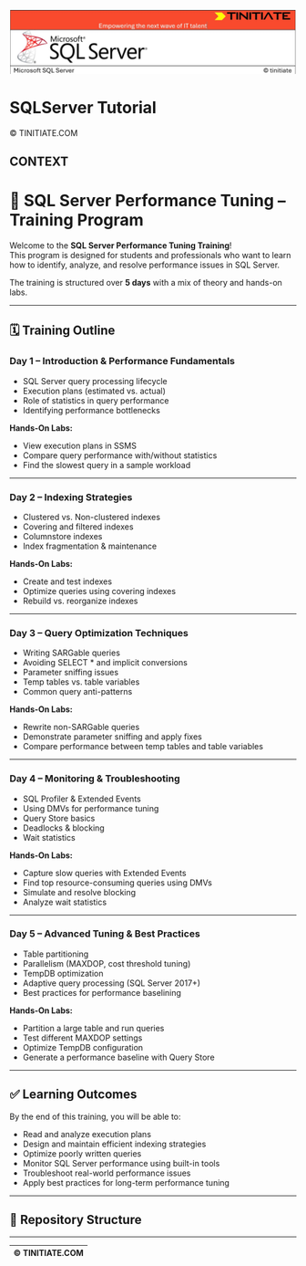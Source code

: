 ![SQLServer Tinitiate Image](sqlservericon.jpg)








# SQLServer Tutorial

&copy; TINITIATE.COM

## CONTEXT
# 📘 SQL Server Performance Tuning – Training Program

Welcome to the **SQL Server Performance Tuning Training**!  
This program is designed for students and professionals who want to learn how to identify, analyze, and resolve performance issues in SQL Server.  

The training is structured over **5 days** with a mix of theory and hands-on labs.  

---

## 🗓 Training Outline  

### Day 1 – Introduction & Performance Fundamentals  
- SQL Server query processing lifecycle  
- Execution plans (estimated vs. actual)  
- Role of statistics in query performance  
- Identifying performance bottlenecks  

**Hands-On Labs:**  
- View execution plans in SSMS  
- Compare query performance with/without statistics  
- Find the slowest query in a sample workload  

---

### Day 2 – Indexing Strategies  
- Clustered vs. Non-clustered indexes  
- Covering and filtered indexes  
- Columnstore indexes  
- Index fragmentation & maintenance  

**Hands-On Labs:**  
- Create and test indexes  
- Optimize queries using covering indexes  
- Rebuild vs. reorganize indexes  

---

### Day 3 – Query Optimization Techniques  
- Writing SARGable queries  
- Avoiding SELECT * and implicit conversions  
- Parameter sniffing issues  
- Temp tables vs. table variables  
- Common query anti-patterns  

**Hands-On Labs:**  
- Rewrite non-SARGable queries  
- Demonstrate parameter sniffing and apply fixes  
- Compare performance between temp tables and table variables  

---

### Day 4 – Monitoring & Troubleshooting  
- SQL Profiler & Extended Events  
- Using DMVs for performance tuning  
- Query Store basics  
- Deadlocks & blocking  
- Wait statistics  

**Hands-On Labs:**  
- Capture slow queries with Extended Events  
- Find top resource-consuming queries using DMVs  
- Simulate and resolve blocking  
- Analyze wait statistics  

---

### Day 5 – Advanced Tuning & Best Practices  
- Table partitioning  
- Parallelism (MAXDOP, cost threshold tuning)  
- TempDB optimization  
- Adaptive query processing (SQL Server 2017+)  
- Best practices for performance baselining  

**Hands-On Labs:**  
- Partition a large table and run queries  
- Test different MAXDOP settings  
- Optimize TempDB configuration  
- Generate a performance baseline with Query Store  

---

## ✅ Learning Outcomes  
By the end of this training, you will be able to:  
- Read and analyze execution plans  
- Design and maintain efficient indexing strategies  
- Optimize poorly written queries  
- Monitor SQL Server performance using built-in tools  
- Troubleshoot real-world performance issues  
- Apply best practices for long-term performance tuning  

---

## 📂 Repository Structure  

***
| &copy; TINITIATE.COM |
|----------------------|
